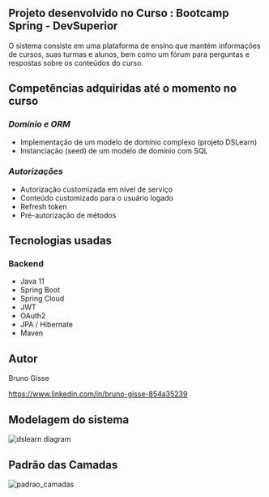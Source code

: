 ## Projeto desenvolvido no Curso : Bootcamp Spring - DevSuperior

O sistema consiste em uma plataforma de ensino que mantém informações de cursos, suas turmas e alunos, bem como um fórum para perguntas e respostas sobre os conteúdos do curso.

## Competências adquiridas até o momento no curso 

### _Domínio e ORM_
- Implementação de um modelo de domínio complexo (projeto DSLearn)
- Instanciação (seed) de um modelo de domínio com SQL
### _Autorizações_
- Autorização customizada em nível de serviço
- Conteúdo customizado para o usuário logado
- Refresh token
- Pré-autorização de métodos


## Tecnologias usadas

### Backend 
- Java 11
- Spring Boot
- Spring Cloud
- JWT
- OAuth2
- JPA / Hibernate
- Maven

## Autor

Bruno Gisse

https://www.linkedin.com/in/bruno-gisse-854a35239


## Modelagem do sistema 

![dslearn diagram](https://user-images.githubusercontent.com/60756219/138619924-f1a53ac5-411a-40ce-9887-0e3ca807fc68.png)


## Padrão das Camadas

![padrao_camadas](https://user-images.githubusercontent.com/60756219/138620073-f3a98830-1d88-445a-8036-2d4340441c6e.png)